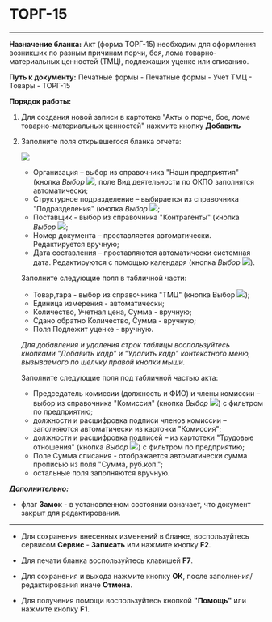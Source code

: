 ﻿# ТОРГ-15
- - -
**Назначение бланка:** Акт (форма ТОРГ-15) необходим для оформления возникших по разным причинам порчи, боя, лома товарно-материальных ценностей (ТМЦ),
подлежащих уценке или списанию.

**Путь к документу:**  Печатные формы - Печатные формы - Учет ТМЦ - Товары - ТОРГ-15

**Порядок работы:**

1. Для создания новой записи в картотеке "Акты о порче, бое, ломе товарно-материальных ценностей" нажмите кнопку **Добавить**

2. Заполните поля открывшегося бланка отчета:

    ![](topic:ПечатныеФормы.AddFiles.Screenshot_20299.jpg)

    - Организация – выбор из справочника "Наши предприятия" (кнопка *Выбор* ![](topic:Com.AddFiles.Buttons.Btn_select.png), поле Вид деятельности по ОКПО заполнятся автоматически;
    - Структурное подразделение – выбирается из справочника "Подразделения" (кнопка *Выбор* ![](topic:Com.AddFiles.Buttons.Btn_select.png);
    - Поставщик - выбор из справочника "Контрагенты" (кнопка *Выбор* ![](topic:Com.AddFiles.Buttons.Btn_select.png);
    - Номер документа – проставляется автоматически. Редактируется вручную;
    - Дата составления – проставляются автоматически системная дата. Редактируются с помощью календаря (кнопка *Выбор* ![](topic:Com.AddFiles.Buttons.Btn_select.png)).

    Заполните следующие поля в табличной части:

    - Товар,тара - выбор из справочника "ТМЦ" (кнопка Выбор ![](topic:Com.AddFiles.Buttons.Btn_select.png));
    - Единица измерения - автоматически;
    - Количество, Учетная цена, Сумма - вручную;
    - Сдано обратно Количество, Сумма - вручную;
    - Поля Подлежит уценке - вручную.

    *Для добавления и удаления строк таблицы воспользуйтесь кнопками "Добавить кадр" и "Удалить кадр" контекстного меню, вызываемого по щелчку правой кнопки мыши.*

    Заполните следующие поля под табличной частью акта:

    - Председатель комиссии (должность и ФИО) и члены комиссии – выбор из справочника "Комиссия" (кнопка *Выбор* ![](topic:Com.AddFiles.Buttons.Btn_select.png)) с фильтром по предприятию;
    - должности и расшифровка подписи членов комиссии – заполняются автоматически из карточки "Комиссия";
    - должности и расшифровка подписей – из картотеки "Трудовые отношения" (кнопка *Выбор* ![](topic:Com.AddFiles.Buttons.Btn_select.png)) с фильтром по предприятию;
    - Поле Сумма списания - отображается автоматически сумма прописью из поля "Сумма, руб.коп.";
    - остальные поля заполняются вручную. 

***Дополнительно:***
- флаг **Замок** - в установленном состоянии означает, что документ закрыт для редактирования.

______________________

- Для сохранения внесенных изменений в бланке, воспользуйтесь сервисом **Сервис** - **Записать** или нажмите кнопку **F2**.

- Для печати бланка воспользуйтесь клавишей **F7**. 

- Для сохранения и выхода нажмите кнопку **ОК**, после заполнения/редактирования иначе **Отмена**.

- Для получения помощи воспользуйтесь кнопкой  **"Помощь"** или нажмите кнопку **F1**.